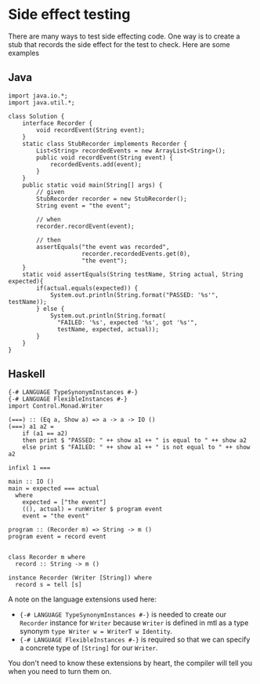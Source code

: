 # Side effect testing
There are many ways to test side effecting code.
One way is to create a stub that records the side effect for the test to check.
Here are some examples

## Java
```
import java.io.*;
import java.util.*;

class Solution {
    interface Recorder {
        void recordEvent(String event);
    }
    static class StubRecorder implements Recorder {
        List<String> recordedEvents = new ArrayList<String>();
        public void recordEvent(String event) {
            recordedEvents.add(event);
        }
    }
    public static void main(String[] args) {
        // given
        StubRecorder recorder = new StubRecorder();
        String event = "the event";

        // when
        recorder.recordEvent(event);

        // then
        assertEquals("the event was recorded",
                     recorder.recordedEvents.get(0), 
                     "the event");
    }
    static void assertEquals(String testName, String actual, String expected){
        if(actual.equals(expected)) {
            System.out.println(String.format("PASSED: '%s'", testName));
        } else {
            System.out.println(String.format(
              "FAILED: '%s', expected '%s', got '%s'",
              testName, expected, actual));
        }
    }
}
```

## Haskell
```
{-# LANGUAGE TypeSynonymInstances #-}
{-# LANGUAGE FlexibleInstances #-}
import Control.Monad.Writer

(===) :: (Eq a, Show a) => a -> a -> IO ()
(===) a1 a2 = 
    if (a1 == a2) 
    then print $ "PASSED: " ++ show a1 ++ " is equal to " ++ show a2
    else print $ "FAILED: " ++ show a1 ++ " is not equal to " ++ show a2

infixl 1 ===

main :: IO ()
main = expected === actual
  where
    expected = ["the event"]
    ((), actual) = runWriter $ program event
    event = "the event"

program :: (Recorder m) => String -> m ()
program event = record event


class Recorder m where
  record :: String -> m ()

instance Recorder (Writer [String]) where
  record s = tell [s]
```
A note on the language extensions used here:  
  * `{-# LANGUAGE TypeSynonymInstances #-}` is needed to create our `Recorder` instance for `Writer` because `Writer` is defined in mtl as a type synonym `type Writer w = WriterT w Identity`.  
  * `{-# LANGUAGE FlexibleInstances #-}` is required so that we can specify a concrete type of `[String]` for our `Writer`.  
  
You don't need to know these extensions by heart, the compiler will tell you when you need to turn them on.
